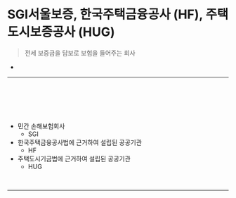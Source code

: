 # SGI서울보증, 한국주택금융공사 (HF), 주택도시보증공사 (HUG)
> 전세 보증금을 담보로 보험을 들어주는 회사
* 

<hr>
<br>

## 
#### 

<br> 

### 
* 민간 손해보험회사
  * SGI
* 한국주택금융공사법에 근거하여 설립된 공공기관
  * HF
* 주택도시기금법에 근거하여 설립된 공공기관
  * HUG

<br>
<hr>
<br>
